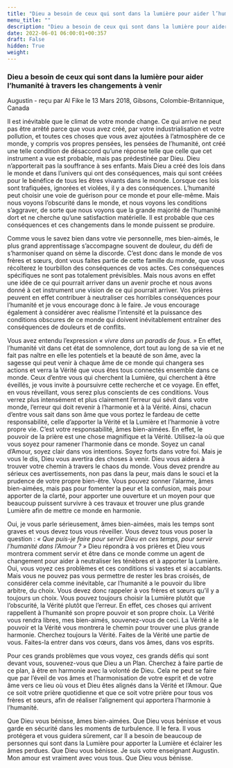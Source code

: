 ```yaml
---
title: "Dieu a besoin de ceux qui sont dans la lumière pour aider l’humanité à travers les changements à venir"
menu_title: ""
description: "Dieu a besoin de ceux qui sont dans la lumière pour aider l’humanité à travers les changements à venir"
date: 2022-06-01 06:00:01+00:357
draft: False
hidden: True
weight:
---
```

### Dieu a besoin de ceux qui sont dans la lumière pour aider l’humanité à travers les changements à venir

Augustin - reçu par Al Fike le 13 Mars 2018, Gibsons, Colombie-Britannique, Canada

Il est inévitable que le climat de votre monde change. Ce qui arrive ne peut pas être arrêté parce que vous avez créé, par votre industrialisation et votre pollution, et toutes ces choses que vous avez ajoutées à l’atmosphère de ce monde, y compris vos propres pensées, les pensées de l’humanité, ont créé une telle condition de désaccord qu’une réponse telle que celle que cet instrument a vue est probable, mais pas prédestinée par Dieu. Dieu n’apporterait pas la souffrance à ses enfants. Mais Dieu a créé des lois dans le monde et dans l’univers qui ont des conséquences, mais qui sont créées pour le bénéfice de tous les êtres vivants dans le monde. Lorsque ces lois sont trafiquées, ignorées et violées, il y a des conséquences. L’humanité peut choisir une voie de guérison pour ce monde et pour elle-même. Mais nous voyons l’obscurité dans le monde, et nous voyons les conditions s’aggraver, de sorte que nous voyons que la grande majorité de l’humanité dort et ne cherche qu’une satisfaction matérielle. Il est probable que ces conséquences et ces changements dans le monde puissent se produire.

Comme vous le savez bien dans votre vie personnelle, mes bien-aimés, le plus grand apprentissage s’accompagne souvent de douleur, du défi de s’harmoniser quand on sème la discorde. C’est donc dans le monde de vos frères et sœurs, dont vous faites partie de cette famille du monde, que vous récolterez le tourbillon des conséquences de vos actes. Ces conséquences spécifiques ne sont pas totalement prévisibles. Mais nous avons en effet une idée de ce qui pourrait arriver dans un avenir proche et nous avons donné à cet instrument une vision de ce qui pourrait arriver. Vos prières peuvent en effet contribuer à neutraliser ces horribles conséquences pour l’humanité et je vous encourage donc à le faire. Je vous encourage également à considérer avec réalisme l’intensité et la puissance des conditions obscures de ce monde qui doivent inévitablement entraîner des conséquences de douleurs et de conflits.

Vous avez entendu l’expression *« vivre dans un paradis de fous. »* En effet, l’humanité vit dans cet état de somnolence, dort tout au long de sa vie et ne fait pas naître en elle les potentiels et la beauté de son âme, avec la sagesse qui peut venir à chaque âme de ce monde qui changera ses actions et verra la Vérité que vous êtes tous connectés ensemble dans ce monde. Ceux d’entre vous qui cherchent la Lumière, qui cherchent à être éveillés, je vous invite à poursuivre cette recherche et ce voyage. En effet, en vous réveillant, vous serez plus conscients de ces conditions. Vous verrez plus intensément et plus clairement l’erreur qui sévit dans votre monde, l’erreur qui doit revenir à l’harmonie et à la Vérité. Ainsi, chacun d’entre vous sait dans son âme que vous portez le fardeau de cette responsabilité, celle d’apporter la Vérité et la Lumière et l’harmonie à votre propre vie. C’est votre responsabilité, âmes bien-aimées. En effet, le pouvoir de la prière est une chose magnifique et la Vérité. Utilisez-la où que vous soyez pour ramener l’harmonie dans ce monde. Soyez un canal d’Amour, soyez clair dans vos intentions. Soyez forts dans votre foi. Mais je vous le dis, Dieu vous avertira des choses à venir. Dieu vous aidera à trouver votre chemin à travers le chaos du monde. Vous devez prendre au sérieux ces avertissements, non pas dans la peur, mais dans le souci et la prudence de votre propre bien-être. Vous pouvez sonner l’alarme, âmes bien-aimées, mais pas pour fomenter la peur et la confusion, mais pour apporter de la clarté, pour apporter une ouverture et un moyen pour que beaucoup puissent survivre à ces travaux et trouver une plus grande Lumière afin de mettre ce monde en harmonie.

Oui, je vous parle sérieusement, âmes bien-aimées, mais les temps sont graves et vous devez tous vous réveiller. Vous devez tous vous poser la question : *« Que puis-je faire pour servir Dieu en ces temps, pour servir l’humanité dans l’Amour ? »* Dieu répondra à vos prières et Dieu vous montrera comment servir et être dans ce monde comme un agent de changement pour aider à neutraliser les ténèbres et à apporter la Lumière. Oui, vous voyez ces problèmes et ces conditions si vastes et si accablants. Mais vous ne pouvez pas vous permettre de rester les bras croisés, de considérer cela comme inévitable, car l’humanité a le pouvoir du libre arbitre, du choix. Vous devez donc rappeler à vos frères et sœurs qu’il y a toujours un choix. Vous pouvez toujours choisir la Lumière plutôt que l’obscurité, la Vérité plutôt que l’erreur. En effet, ces choses qui arrivent rappellent à l’humanité son propre pouvoir et son propre choix. La Vérité vous rendra libres, mes bien-aimés, souvenez-vous de ceci. La Vérité a le pouvoir et la Vérité vous montrera le chemin pour trouver une plus grande harmonie. Cherchez toujours la Vérité. Faites de la Vérité une partie de vous. Faites-la entrer dans vos cœurs, dans vos âmes, dans vos esprits.

Pour ces grands problèmes que vous voyez, ces grands défis qui sont devant vous, souvenez-vous que Dieu a un Plan. Cherchez à faire partie de ce plan, à être en harmonie avec la volonté de Dieu. Cela ne peut se faire que par l’éveil de vos âmes et l’harmonisation de votre esprit et de votre âme vers ce lieu où vous et Dieu êtes alignés dans la Vérité et l’Amour. Que ce soit votre prière quotidienne et que ce soit votre prière pour tous vos frères et sœurs, afin de réaliser l’alignement qui apportera l’harmonie à l’humanité.

Que Dieu vous bénisse, âmes bien-aimées. Que Dieu vous bénisse et vous garde en sécurité dans les moments de turbulence. Il le fera. Il vous protégera et vous guidera sûrement, car Il a besoin de beaucoup de personnes qui sont dans la Lumière pour apporter la Lumière et éclairer les âmes perdues. Que Dieu vous bénisse. Je suis votre enseignant Augustin. Mon amour est vraiment avec vous tous. Que Dieu vous bénisse.



